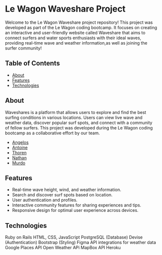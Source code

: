 # Le Wagon Waveshare Project

Welcome to the Le Wagon Waveshare project repository! This project was developed as part of the Le Wagon coding bootcamp. It focuses on creating an interactive and user-friendly website called Waveshare that aims to connect surfers and water sports enthusiasts with their ideal waves, providing real-time wave and weather information,as well as joining the surfer community!

## Table of Contents

- [About](#about)
- [Features](#features)
- [Technologies](#technologies)

## About

Waveshares is a platform that allows users to explore and find the best surfing conditions in various locations. Users can view live wave and weather data, discover popular surf spots, and connect with a community of fellow surfers. This project was developed during the Le Wagon coding bootcamp as a collaborative effort by our team.
- [Angelos](https://github.com/angelosmak)
- [Antoine](https://github.com/IAntoine)
- [Thoren](https://github.com/thorend)
- [Nathan](https://github.com/nateobabs)
- [Murdo](https://github.com/MurdoGIT)


## Features

- Real-time wave height, wind, and weather information.
- Search and discover surf spots based on location.
- User authentication and profiles.
- Interactive community features for sharing experiences and tips.
- Responsive design for optimal user experience across devices.

## Technologies

Ruby on Rails
HTML, CSS, JavaScript
PostgreSQL (Database)
Devise (Authentication)
Bootstrap (Styling)
Figma
API integrations for weather data
Google Places API
Open Weather APi
MapBox API
Heroku


